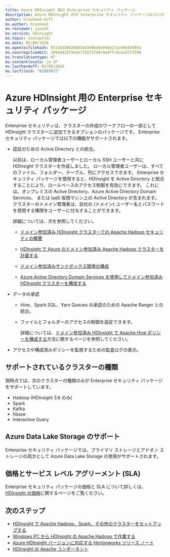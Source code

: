 ```yaml
---
title: Azure HDInsight 用の Enterprise セキュリティ パッケージ
description: Azure HDInsight 内の Enterprise セキュリティ パッケージのコンポーネントとバージョンについて説明します。
author: hrasheed-msft
ms.author: hrasheed
ms.reviewer: jasonh
ms.service: hdinsight
ms.topic: conceptual
ms.date: 05/08/2020
ms.openlocfilehash: 07210350826001bd3e0be6e04be211c9de43695a
ms.sourcegitcommit: 309a9d26f94ab775673fd4c9a0ffc6caa571f598
ms.translationtype: HT
ms.contentlocale: ja-JP
ms.lasthandoff: 05/09/2020
ms.locfileid: "82997872"
---
```

# <a name="enterprise-security-package-for-azure-hdinsight"></a>Azure HDInsight 用の Enterprise セキュリティ パッケージ

Enterprise セキュリティは、クラスターの作成のワークフローの一部として HDInsight クラスターに追加できるオプションのパッケージです。 Enterprise セキュリティ パッケージでは以下の機能がサポートされます。

* 認証のための Active Directory との統合。

    以前は、ローカル管理者ユーザーとローカル SSH ユーザーと共に HDInsight クラスターを作成しました。 ローカル管理者ユーザーは、すべてのファイル、フォルダー、テーブル、列にアクセスできます。  Enterprise セキュリティ パッケージを使用すると、HDInsight を Active Directory と統合することにより、ロールベースのアクセス制御を有効にできます。 これには、オンプレミスの Active Directory、Azure Active Directory Domain Services、 または IaaS 仮想マシン上の Active Directory が含まれます。 クラスターのドメイン管理者は、自社の (ドメイン) ユーザー名とパスワードを使用する権限をユーザーに付与することができます。

    詳細については、次を参照してください。

    * [ドメイン参加済み HDInsight クラスターでの Apache Hadoop セキュリティの概要](./domain-joined/hdinsight-security-overview.md)

    * [HDInsight で Azure のドメイン参加済み Apache Hadoop クラスターを計画する](./domain-joined/apache-domain-joined-architecture.md)

    * [ドメイン参加済みサンドボックス環境の構成](./domain-joined/apache-domain-joined-configure.md)

    * [Azure Active Directory Domain Services を使用してドメイン参加済み HDInsight クラスターを構成する](./domain-joined/apache-domain-joined-configure-using-azure-adds.md)

* データの承認

  * Hive、Spark SQL、Yarn Queues の承認のための Apache Ranger との統合。
  * ファイルとフォルダーのアクセスの制御を設定できます。

    詳細については、[ドメイン参加済み HDInsight で Apache Hive ポリシーを構成する](./domain-joined/apache-domain-joined-run-hive.md)方法に関するページを参照してください。

* アクセスや構成済みポリシーを監視するための監査ログの表示。

## <a name="supported-cluster-types"></a>サポートされているクラスターの種類

現時点では、次のクラスターの種類のみが Enterprise セキュリティ パッケージをサポートしています。

* Hadoop (HDInsight 3.6 のみ)
* Spark
* Kafka
* hbase
* Interactive Query

## <a name="support-for-azure-data-lake-storage"></a>Azure Data Lake Storage のサポート

Enterprise セキュリティ パッケージでは、プライマリ ストレージとアドオン ストレージの両方として Azure Data Lake Storage の使用がサポートされます。

## <a name="pricing-and-service-level-agreement-sla"></a>価格とサービス レベル アグリーメント (SLA)

Enterprise セキュリティ パッケージの価格と SLA について詳しくは、[HDInsight の価格](https://azure.microsoft.com/pricing/details/hdinsight/)に関するページをご覧ください。

## <a name="next-steps"></a>次のステップ

* [HDInsight で Apache Hadoop、Spark、その他のクラスターをセットアップする](hdinsight-hadoop-provision-linux-clusters.md)
* [Windows PC から HDInsight の Apache Hadoop で作業する](hdinsight-hadoop-windows-tools.md)
* [Azure HDInsight バージョンに対応する Hortonworks リリース ノート](./hortonworks-release-notes.md)
* [HDInsight の Apache コンポーネント](./hdinsight-component-versioning.md)